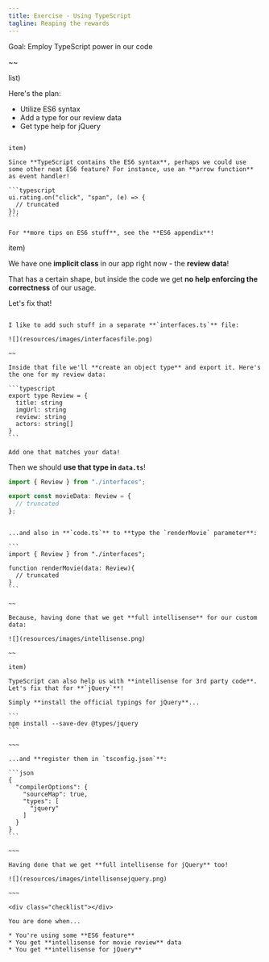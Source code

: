 ```yaml
---
title: Exercise - Using TypeScript
tagline: Reaping the rewards
---
```



<div class="goal"></div>

Goal: Employ TypeScript power in our code


~~

list)

Here's the plan:

* Utilize ES6 syntax
* Add a type for our review data
* Get type help for jQuery

~~~

item)

Since **TypeScript contains the ES6 syntax**, perhaps we could use some other neat ES6 feature? For instance, use an **arrow function** as event handler!

```typescript
ui.rating.on("click", "span", (e) => {
  // truncated
});
```

For **more tips on ES6 stuff**, see the **ES6 appendix**!

~~~

item)

We have one **implicit class** in our app right now - the **review data**!

That has a certain shape, but inside the code we get **no help enforcing the correctness** of our usage.

Let's fix that!

~~~

I like to add such stuff in a separate **`interfaces.ts`** file:

![](resources/images/interfacesfile.png)

~~

Inside that file we'll **create an object type** and export it. Here's the one for my review data:

```typescript
export type Review = {
  title: string
  imgUrl: string
  review: string
  actors: string[]
}
```

Add one that matches your data!

~~~

Then we should **use that type in `data.ts`**!

```typescript
import { Review } from "./interfaces";

export const movieData: Review = {
  // truncated
};
```

~~~~

...and also in **`code.ts`** to **type the `renderMovie` parameter**:

```
import { Review } from "./interfaces";

function renderMovie(data: Review){
  // truncated
}
```

~~

Because, having done that we get **full intellisense** for our custom data:

![](resources/images/intellisense.png)

~~

item)

TypeScript can also help us with **intellisense for 3rd party code**. Let's fix that for **`jQuery`**!

Simply **install the official typings for jQuery**...

```
npm install --save-dev @types/jquery
```

~~~

...and **register them in `tsconfig.json`**:

```json
{
  "compilerOptions": {
    "sourceMap": true,
    "types": [
      "jquery"
    ]
  }
}
```

~~~

Having done that we get **full intellisense for jQuery** too!

![](resources/images/intellisensejquery.png)

~~~

<div class="checklist"></div>

You are done when...

* You're using some **ES6 feature**
* You get **intellisense for movie review** data
* You get **intellisense for jQuery**
